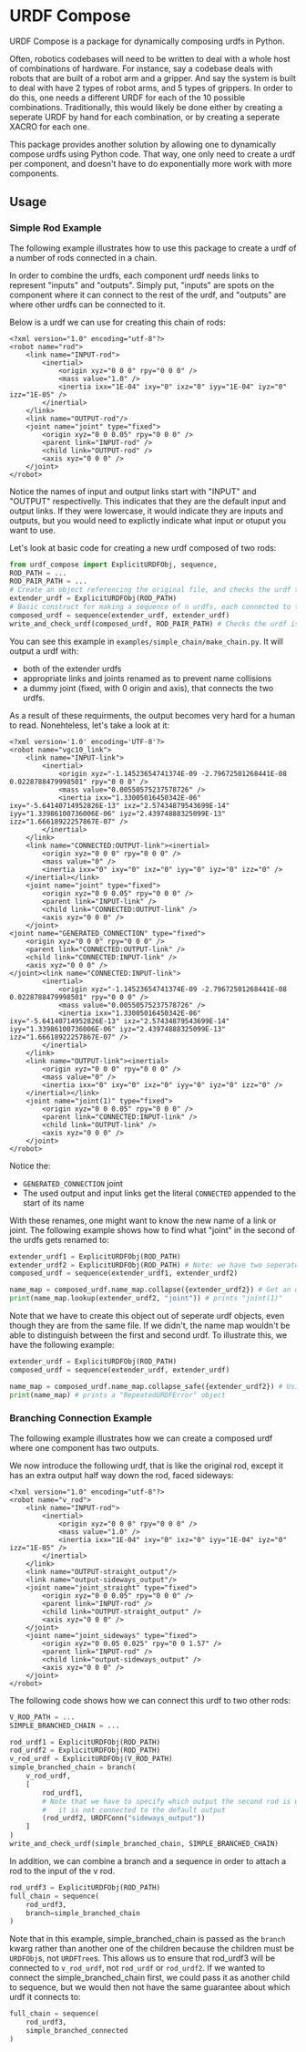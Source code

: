 # URDF Compose

URDF Compose is a package for dynamically composing urdfs in Python.

Often, robotics codebases will need to be written to deal with a whole host of combinations of hardware. For instance, say a codebase deals with robots that are built of a robot arm and a gripper. And say the system is built to deal with have 2 types of robot arms, and 5 types of grippers. In order to do this, one needs a different URDF for each of the 10 possible combinations. Traditionally, this would likely be done either by creating a seperate URDF by hand for each combination, or by creating a seperate XACRO for each one.

This package provides another solution by allowing one to dynamically compose urdfs using Python code. That way, one only need to create a urdf per component, and doesn't have to do exponentially more work with more components.

## Usage

### Simple Rod Example

The following example illustrates how to use this package to create a urdf of a number of rods connected in a chain.

In order to combine the urdfs, each component urdf needs links to represent "inputs" and "outputs". Simply put, "inputs" are spots on the component where it can connect to the rest of the urdf, and "outputs" are where other urdfs can be connected to it.

Below is a urdf we can use for creating this chain of rods:

```urdf
<?xml version="1.0" encoding="utf-8"?>
<robot name="rod">
    <link name="INPUT-rod">
        <inertial>
            <origin xyz="0 0 0" rpy="0 0 0" />
            <mass value="1.0" />
            <inertia ixx="1E-04" ixy="0" ixz="0" iyy="1E-04" iyz="0" izz="1E-05" />
        </inertial>
    </link>
    <link name="OUTPUT-rod"/>
    <joint name="joint" type="fixed">
        <origin xyz="0 0 0.05" rpy="0 0 0" />
        <parent link="INPUT-rod" />
        <child link="OUTPUT-rod" />
        <axis xyz="0 0 0" />
    </joint>
</robot>
```

Notice the names of input and output links start with "INPUT" and "OUTPUT" respectivelly. This indicates that they are the default input and output links. If they were lowercase, it would indicate they are inputs and outputs, but you would need to explictly indicate what input or otuput you want to use.

Let's look at basic code for creating a new urdf composed of two rods:

```python
from urdf_compose import ExplicitURDFObj, sequence,
ROD_PATH = ...
ROD_PAIR_PATH = ...
# Create an object referencing the original file, and checks the urdf to make sure its valid
extender_urdf = ExplicitURDFObj(ROD_PATH)
# Basic construct for making a sequence of n urdfs, each connected to the previous
composed_urdf = sequence(extender_urdf, extender_urdf)
write_and_check_urdf(composed_urdf, ROD_PAIR_PATH) # Checks the urdf is valid, and writes the urdf to the file
```

You can see this example in `examples/simple_chain/make_chain.py`. It will output a urdf with:
- both of the extender urdfs
- appropriate links and joints renamed as to prevent name collisions
- a dummy joint (fixed, with 0 origin and axis), that connects the two urdfs.

As a result of these requirments, the output becomes very hard for a human to read. Nonehteless, let's take a look at it:

```urdf
<?xml version='1.0' encoding='UTF-8'?>
<robot name="vgc10_link">
    <link name="INPUT-link">
        <inertial>
            <origin xyz="-1.14523654741374E-09 -2.79672501268441E-08 0.0228788479998501" rpy="0 0 0" />
            <mass value="0.00550575237578726" />
            <inertia ixx="1.33005016450342E-06" ixy="-5.64140714952826E-13" ixz="2.57434879543699E-14" iyy="1.33986100736006E-06" iyz="2.43974888325099E-13" izz="1.66618922257867E-07" />
        </inertial>
    </link>
    <link name="CONNECTED:OUTPUT-link"><inertial>
        <origin xyz="0 0 0" rpy="0 0 0" />
        <mass value="0" />
        <inertia ixx="0" ixy="0" ixz="0" iyy="0" iyz="0" izz="0" />
    </inertial></link>
    <joint name="joint" type="fixed">
        <origin xyz="0 0 0.05" rpy="0 0 0" />
        <parent link="INPUT-link" />
        <child link="CONNECTED:OUTPUT-link" />
        <axis xyz="0 0 0" />
    </joint>
<joint name="GENERATED_CONNECTION" type="fixed">
    <origin xyz="0 0 0" rpy="0 0 0" />
    <parent link="CONNECTED:OUTPUT-link" />
    <child link="CONNECTED:INPUT-link" />
    <axis xyz="0 0 0" />
</joint><link name="CONNECTED:INPUT-link">
        <inertial>
            <origin xyz="-1.14523654741374E-09 -2.79672501268441E-08 0.0228788479998501" rpy="0 0 0" />
            <mass value="0.00550575237578726" />
            <inertia ixx="1.33005016450342E-06" ixy="-5.64140714952826E-13" ixz="2.57434879543699E-14" iyy="1.33986100736006E-06" iyz="2.43974888325099E-13" izz="1.66618922257867E-07" />
        </inertial>
    </link>
    <link name="OUTPUT-link"><inertial>
        <origin xyz="0 0 0" rpy="0 0 0" />
        <mass value="0" />
        <inertia ixx="0" ixy="0" ixz="0" iyy="0" iyz="0" izz="0" />
    </inertial></link>
    <joint name="joint(1)" type="fixed">
        <origin xyz="0 0 0.05" rpy="0 0 0" />
        <parent link="CONNECTED:INPUT-link" />
        <child link="OUTPUT-link" />
        <axis xyz="0 0 0" />
    </joint>
</robot>
```

Notice the:
- `GENERATED_CONNECTION` joint
- The used output and input links get the literal `CONNECTED` appended to the start of its name

With these renames, one might want to know the new name of a link or joint. The following example shows how to find what "joint" in the second of the urdfs gets renamed to:

```python
extender_urdf1 = ExplicitURDFObj(ROD_PATH)
extender_urdf2 = ExplicitURDFObj(ROD_PATH) # Note: we have two seperate objects. Reasoning is explained later.
composed_urdf = sequence(extender_urdf1, extender_urdf2)

name_map = composed_urdf.name_map.collapse({extender_urdf2}) # Get an object that allows us to lookup new names for the given urdfs
print(name_map.lookup(extender_urdf2, "joint")) # prints "joint(1)"
```

Note that we have to create this object out of seperate urdf objects, even though they are from the same file. If we didn't, the name map wouldn't be able to distinguish between the first and second urdf. To illustrate this, we have the following example:

```python
extender_urdf = ExplicitURDFObj(ROD_PATH)
composed_urdf = sequence(extender_urdf, extender_urdf)

name_map = composed_urdf.name_map.collapse_safe({extender_urdf2}) # Using "collapse_safe" so that it returns the error
print(name_map) # prints a "RepeatedURDFError" object
```

### Branching Connection Example

The following example illustrates how we can create a composed urdf where one component has two outputs.

We now introduce the following urdf, that is like the original rod, except it has an extra output half way down the rod, faced sideways:
```urdf
<?xml version="1.0" encoding="utf-8"?>
<robot name="v_rod">
    <link name="INPUT-rod">
        <inertial>
            <origin xyz="0 0 0" rpy="0 0 0" />
            <mass value="1.0" />
            <inertia ixx="1E-04" ixy="0" ixz="0" iyy="1E-04" iyz="0" izz="1E-05" />
        </inertial>
    </link>
    <link name="OUTPUT-straight_output"/>
    <link name="output-sideways_output"/>
    <joint name="joint_straight" type="fixed">
        <origin xyz="0 0 0.05" rpy="0 0 0" />
        <parent link="INPUT-rod" />
        <child link="OUTPUT-straight_output" />
        <axis xyz="0 0 0" />
    </joint>
    <joint name="joint_sideways" type="fixed">
        <origin xyz="0 0.05 0.025" rpy="0 0 1.57" />
        <parent link="INPUT-rod" />
        <child link="output-sideways_output" />
        <axis xyz="0 0 0" />
    </joint>
</robot>
```

The following code shows how we can connect this urdf to two other rods:

```python
V_ROD_PATH = ...
SIMPLE_BRANCHED_CHAIN = ...

rod_urdf1 = ExplicitURDFObj(ROD_PATH)
rod_urdf2 = ExplicitURDFObj(ROD_PATH)
v_rod_urdf = ExplicitURDFObj(V_ROD_PATH)
simple_branched_chain = branch(
    v_rod_urdf,
    [
        rod_urdf1,
        # Note that we have to specify which output the second rod is using, b/c
        #   it is not connected to the default output
        (rod_urdf2, URDFConn("sideways_output"))
    ]
)
write_and_check_urdf(simple_branched_chain, SIMPLE_BRANCHED_CHAIN)
```

In addition, we can combine a branch and a sequence in order to attach a rod to the input of the v rod.

```python
rod_urdf3 = ExplicitURDFObj(ROD_PATH)
full_chain = sequence(
    rod_urdf3,
    branch=simple_branched_chain
)
```
Note that in this example, simple_branched_chain is passed as the `branch` kwarg rather than another one of the children because the children must be `URDFObj`s, not `URDFTree`s. This allows us to ensure that rod_urdf3 will be connected to `v_rod_urdf`, not `rod_urdf` or `rod_urdf2`. If we wanted to connect the simple_branched_chain first, we could pass it as another child to sequence, but we would then not have the same guarantee about which urdf it connects to:

```python
full_chain = sequence(
    rod_urdf3,
    simple_branched_connected
)
```
